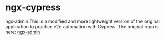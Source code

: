 # ngx-cypress

ngx-admin This is a modified and more lightweight version of the original application to practice e2e automation with Cypress.
The original repo is here: [ngx-admin](https://github.com/akveo/ngx-admin)